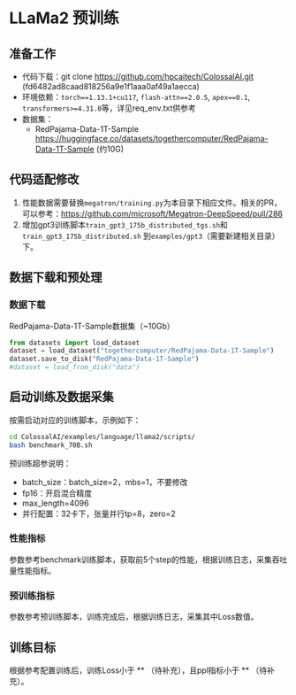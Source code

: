 # LLaMa2 预训练

## 准备工作

- 代码下载：git clone https://github.com/hpcaitech/ColossalAI.git (fd6482ad8caad818256a9e1f1aaa0af49a1aecca)
- 环境依赖：`torch==1.13.1+cu117`, `flash-attn==2.0.5`, `apex==0.1`, `transformers>=4.31.0`等，详见req_env.txt供参考
- 数据集：
    -  RedPajama-Data-1T-Sample https://huggingface.co/datasets/togethercomputer/RedPajama-Data-1T-Sample (约10G)
    
## 代码适配修改
1. 性能数据需要替换`megatron/training.py`为本目录下相应文件。相关的PR，可以参考：https://github.com/microsoft/Megatron-DeepSpeed/pull/286
2. 增加gpt3训练脚本`train_gpt3_175b_distributed_tgs.sh`和`train_gpt3_175b_distributed.sh` 到`examples/gpt3`（需要新建相关目录）下。



## 数据下载和预处理

### 数据下载

RedPajama-Data-1T-Sample数据集（~10Gb）
```Python
from datasets import load_dataset
dataset = load_dataset("togethercomputer/RedPajama-Data-1T-Sample")
dataset.save_to_disk("RedPajama-Data-1T-Sample")
#dataset = load_from_disk("data")

```

## 启动训练及数据采集

按需启动对应的训练脚本，示例如下：
```bash
cd ColossalAI/examples/language/llama2/scripts/
bash benchmark_70B.sh
```

预训练超参说明：
- batch_size：batch_size=2，mbs=1，不要修改
- fp16：开启混合精度
- max_length=4096
- 并行配置：32卡下，张量并行tp=8，zero=2


### 性能指标

参数参考benchmark训练脚本，获取前5个step的性能，根据训练日志，采集吞吐量性能指标。

### 预训练指标
参数参考预训练脚本，训练完成后，根据训练日志，采集其中Loss数值。


## 训练目标
根据参考配置训练后，训练Loss小于 ** （待补充），且ppl指标小于 ** （待补充）。
